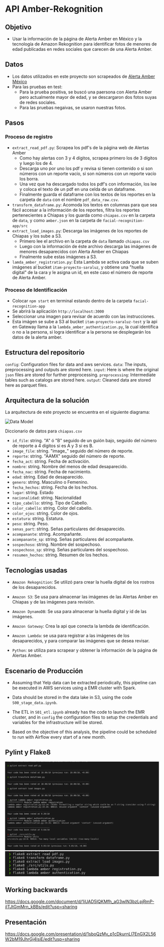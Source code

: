 # API Amber-Rekognition

## Objetivo 

- Usar la información de la página de Alerta Amber en México y la tecnología de Amazon Rekognition para identificar fotos de menores de edad publicadas en  redes sociales que carecen de una Alerta Amber.

## Datos

- Los datos utilizados en este proyecto son scrapeados de [Alerta Amber México](https://alertaamber.fgr.org.mx/)
- Para las pruebas en test:
    - Para la prueba positiva, se buscó una paersona con Alerta Amber pero actualmente mayor de edad, y se descargaron dos fotos suyas de redes sociales.
    - Para las pruebas negaivas, se usaron nuestras fotos.

## Pasos

### Proceso de registro
- `extract_read_pdf.py`: Scrapea los pdf's de la página web de Alertas Amber
    + Como hay alertas con 3 y 4 dígitos, scrapea primero los de 3 dígitos y luego los de 4.
    + Descarga uno por uno los pdf y revisa si tienen contenido o si son números con un reporte vacío, si son números con un reporte vacío los borra.
    + Una vez que ha descargado todos los pdf's con información, los lee y coloca el texto de un pdf en una celda de un dataframe. 
    + Finalmente guarda el dataframe con los textos de los reportes en la carpeta de `data` con el nombre `pdf_data_raw.csv`.
- `transform_dataframe.py`: Acomoda los textos en columnas para que sea fácil accesar a la información de los reportes, filtra los reportes pertenecientes a Chiapas y los guarda como `chiapas.csv` en la carpeta de `data`, y  como `amber.json` en la carpeta de `facial-recognition-app/src`
- `extract_load_images.py`: Descarga las imágenes de los reportes de Chiapas y los sube a S3.
    + Primero lee el archivo en la carpeta de `data` llamado `chiapas.csv`
    + Luego con la información de éste archivo descarga las imágenes de menores desaparecidos con Alerta Amber en Chiapas
    + Finalmente sube estas imágenes a S3.
- `lamda_amber_registration.py`: Esta Lambda se activa cada que se suben imágenes al bucket `itam-proyecto-saraluz`, y obtiene una "huella digital" de la cara y le asigna un id, en este caso el número de reporte de Alerta Amber.
### Proceso de Identificación
- Colocar `npm start` en terminal estando dentro de la carpeta `facial-recognition-app`
- Se abrirá la aplicación `http://localhost:3000`
- Seleccionar una imagen para revisar de acuerdo con las instrucciones.
- Esta imágen se sube a S3 al bucket `itam-proyecto-saraluz-test` y la api en Gateway llama a la `lambda_amber_authentication.py`, la cual identifica o no a la persona, si logra identificar a la persona se desplegarán los datos de la alerta amber.

## Estructura del repositorio

`config`: Configuration files for data and aws services.
`data`: The inputs, preprocessing and outputs are stored here.
    `input`: Here is where the original `json` files are stored for further preprocessing.
    `preprocessing`: Intermediate tables such as catalogs are stored here.
    `output`: Cleaned data are stored here as parquet files.

## Arquitectura de la solución
 
La arquitectura de este proyecto se encuentra en el siguiente diagrama:

![Data Model](figs/data_model.png)

Diccionario de datos para `chiapas.csv`

- `id_file`: string. "A" ó "B" seguido de un guión bajo, seguido del número de reporte a 4 dígitos si es A y 3 si es B.  
- `image_file`: string. "image_" seguido del número de reporte.
- `reporte`: string. "AAMX" seguido del número de reporte.
- `fecha_act`: string. Fecha de activación.
- `nombre`: string. Nombre del menos de edad desaparecido.
- `fecha_nac`: string. Fecha de nacimiento.
- `edad`: string. Edad de desaparecido.
- `genero`: string. Masculino o Femenino.
- `fecha_hechos`: string. Fecha de los hechos.
- `lugar`: string. Estado
- `nacionalidad`: string. Nacionalidad
- `tipo_cabello`: string. Tipo de Cabello.
- `color_cabello`: string. Color del cabello.
- `color_ojos`: string. Color de ojos.
- `estatura`: string. Estatura.
- `peso`: string. Peso.
- `senas_part`: string. Señas particulares del desaparecido.
- `acompanante`: string. Acompañante.
- `acompanante_sp`: string. Señas particulares del acompañante.
- `sospechoso`: string. Nombre del sospechoso.
- `sospechoso_sp`: string. Señas particulares del sospechoso.
- `resumen_hechos`: string. Resumen de los hechos.

## Tecnologías usadas

- `Amazon Rekognition`: Se utilizó para crear la huella digital de los rostros de los desaparecidos.

- `Amazon S3`: Se usa para almacenar las imágenes de las Alertas Amber en Chiapas y de las imágenes para revisión.

- `Amazon DynamoDB`: Se usa para almacenar la huella digital y id de las imágenes.

- `Amazon Gateway`: Crea la api que conecta la lambda de identificación.

- `Amazon Lambda`: se usa para registrar a las imágenes de los desaparecidos, y para comparar las imágenes que se desea revisar.

- `Python`: se utiliza para scrapear y obtener la información de la página de Alertas Amber.

## Escenario de Producción

- Assuming that Yelp data can be extracted periodically, this pipeline can be executed in AWS services using a EMR cluster with Spark.

- Data should be stored in the data lake in S3, using the code `S00_stage_data.ipynb`.

- The ETL in `S01_etl.ipynb` already has the code to launch the EMR cluster, and in `config` the configuration files to setup the credentials and variables for the infrastructure will be stored.

- Based on the objective of this analysis, the pipeline could be scheduled to run with Airflow every start of a new month.

## Pylint y Flake8

![pylint](aws_screanshots/pylint.png)
![flake8](aws_screanshots/flake8.png)

## Working backwards
https://docs.google.com/document/d/1iUAD5lQKMfh_aG3wlN3bzLpjRmP-iITJtGmMrn_kBBs/edit?usp=sharing

## Presentación
https://docs.google.com/presentation/d/1sboQzMv_p1cDkurnLl7EnGX2L56W2bM19JhrGj4lsiE/edit?usp=sharing



#